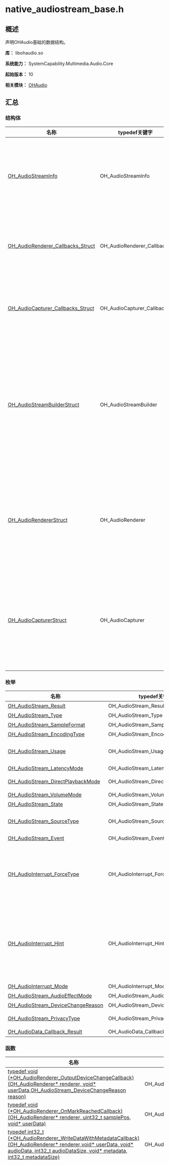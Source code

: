 # native_audiostream_base.h

## 概述

声明OHAudio基础的数据结构。

**库：** libohaudio.so

**系统能力：** SystemCapability.Multimedia.Audio.Core

**起始版本：** 10

**相关模块：** [OHAudio](capi-ohaudio.md)

## 汇总

### 结构体

| 名称 | typedef关键字 | 描述 |
| -- | -- | -- |
| [OH_AudioStreamInfo](capi-oh-audiostreaminfo.md) | OH_AudioStreamInfo | 定义音频流信息，用于描述基本音频格式。 |
| [OH_AudioRenderer_Callbacks_Struct](capi-oh-audiorenderer-callbacks-struct.md) | OH_AudioRenderer_Callbacks | 声明输出音频流的回调函数指针。 |
| [OH_AudioCapturer_Callbacks_Struct](capi-oh-audiocapturer-callbacks-struct.md) | OH_AudioCapturer_Callbacks | 声明输入音频流的回调函数指针。 |
| [OH_AudioStreamBuilderStruct](capi-oh-audiostreambuilderstruct.md) | OH_AudioStreamBuilder | 声明音频流的构造器。构造器实例通常被用来设置音频流属性和创建音频流。 |
| [OH_AudioRendererStruct](capi-oh-audiorendererstruct.md) | OH_AudioRenderer | 声明输出音频流。输出音频流的实例被用来播放音频数据。 |
| [OH_AudioCapturerStruct](capi-oh-audiocapturerstruct.md) | OH_AudioCapturer | 声明输入音频流。输入音频流的实例被用来获取音频数据。 |

### 枚举

| 名称 | typedef关键字 | 描述 |
| -- | -- | -- |
| [OH_AudioStream_Result](#oh_audiostream_result) | OH_AudioStream_Result | 音频错误码。 |
| [OH_AudioStream_Type](#oh_audiostream_type) | OH_AudioStream_Type | 音频流类型。 |
| [OH_AudioStream_SampleFormat](#oh_audiostream_sampleformat) | OH_AudioStream_SampleFormat | 定义音频流采样格式。 |
| [OH_AudioStream_EncodingType](#oh_audiostream_encodingtype) | OH_AudioStream_EncodingType | 定义音频流编码类型。 |
| [OH_AudioStream_Usage](#oh_audiostream_usage) | OH_AudioStream_Usage | 定义音频流使用场景。<br>通常用来描述音频输出流的使用场景。 |
| [OH_AudioStream_LatencyMode](#oh_audiostream_latencymode) | OH_AudioStream_LatencyMode | 定义音频时延模式。 |
| [OH_AudioStream_DirectPlaybackMode](#oh_audiostream_directplaybackmode) | OH_AudioStream_DirectPlaybackMode | 定义音频流direct通路播放模式。 |
| [OH_AudioStream_VolumeMode](#oh_audiostream_volumemode) | OH_AudioStream_VolumeMode | 定义音频流音量模式。 |
| [OH_AudioStream_State](#oh_audiostream_state) | OH_AudioStream_State | 定义音频流的状态。 |
| [OH_AudioStream_SourceType](#oh_audiostream_sourcetype) | OH_AudioStream_SourceType | 定义音频流使用场景。<br>通常用来描述音频输入流的使用场景。 |
| [OH_AudioStream_Event](#oh_audiostream_event) | OH_AudioStream_Event | 定义音频事件。 |
| [OH_AudioInterrupt_ForceType](#oh_audiointerrupt_forcetype) | OH_AudioInterrupt_ForceType | 定义音频中断类型。<br>当用户监听到音频中断时，将获取此信息。<br>此类型表示本次音频打断的操作是否已由系统强制执行，具体操作信息（如音频暂停、停止等）可通过[OH_AudioInterrupt_Hint](capi-native-audiostream-base-h.md#oh_audiointerrupt_hint)获取。 |
| [OH_AudioInterrupt_Hint](#oh_audiointerrupt_hint) | OH_AudioInterrupt_Hint | 定义音频中断提示类型。<br>当用户监听到音频中断时，将获取此信息。<br>此类型表示根据焦点策略，当前需要对音频流的具体操作（如暂停、调整音量等）。<br>可以结合[OH_AudioInterrupt_ForceType](capi-native-audiostream-base-h.md#oh_audiointerrupt_forcetype)信息，判断该操作是否已由系统强制执行。 |
| [OH_AudioInterrupt_Mode](#oh_audiointerrupt_mode) | OH_AudioInterrupt_Mode | 定义音频中断模式。 |
| [OH_AudioStream_AudioEffectMode](#oh_audiostream_audioeffectmode) | OH_AudioStream_AudioEffectMode | 定义音效模式。 |
| [OH_AudioStream_DeviceChangeReason](#oh_audiostream_devicechangereason) | OH_AudioStream_DeviceChangeReason | 流设备变更原因。 |
| [OH_AudioStream_PrivacyType](#oh_audiostream_privacytype) | OH_AudioStream_PrivacyType | 用于标识对应播放音频流是否支持被其他应用录制。 |
| [OH_AudioData_Callback_Result](#oh_audiodata_callback_result) | OH_AudioData_Callback_Result | 定义音频数据回调结果。 |

### 函数

| 名称 | typedef关键字 | 描述 |
| -- | -- | -- |
| [typedef void (\*OH_AudioRenderer_OutputDeviceChangeCallback)(OH_AudioRenderer* renderer, void* userData,OH_AudioStream_DeviceChangeReason reason)](#oh_audiorenderer_outputdevicechangecallback) | OH_AudioRenderer_OutputDeviceChangeCallback | 输出音频流设备变更的回调函数。 |
| [typedef void (\*OH_AudioRenderer_OnMarkReachedCallback)(OH_AudioRenderer* renderer, uint32_t samplePos, void* userData)](#oh_audiorenderer_onmarkreachedcallback) | OH_AudioRenderer_OnMarkReachedCallback | 到达标记位置时回调。 |
| [typedef int32_t (\*OH_AudioRenderer_WriteDataWithMetadataCallback)(OH_AudioRenderer* renderer,void* userData, void* audioData, int32_t audioDataSize, void* metadata, int32_t metadataSize)](#oh_audiorenderer_writedatawithmetadatacallback) | OH_AudioRenderer_WriteDataWithMetadataCallback | 该函数指针将指向用于同时写入音频数据和元数据的回调函数。 |
| [typedef OH_AudioData_Callback_Result (\*OH_AudioRenderer_OnWriteDataCallback)(OH_AudioRenderer* renderer, void* userData,void* audioData, int32_t audioDataSize)](#oh_audiorenderer_onwritedatacallback) | OH_AudioRenderer_OnWriteDataCallback | 该函数指针将指向用于写入音频数据的回调函数。<br>回调函数仅用来写入音频数据，请勿在回调函数中调用AudioRenderer相关接口。<br>该函数的返回结果表示填充到缓冲区的数据是否有效。如果结果无效，用户填写的数据将不被播放。回调函数结束后，音频服务会把audioData指针数据放入队列里等待播放，因此请勿在回调外再次更改audioData指向的数据, 且务必保证往audioData填满audioDataSize长度的待播放数据, 否则会导致音频服务播放杂音。 |

## 枚举类型说明

### OH_AudioStream_Result

```
enum OH_AudioStream_Result
```

**描述**

音频错误码。

**起始版本：** 10

| 枚举项 | 描述        |
| -- |--------------------------------------------|
| AUDIOSTREAM_SUCCESS = 0 | 操作成功。          |
| AUDIOSTREAM_ERROR_INVALID_PARAM = 1 | 入参错误。          |
| AUDIOSTREAM_ERROR_ILLEGAL_STATE = 2 | 非法状态。          |
| AUDIOSTREAM_ERROR_SYSTEM = 3 | 系统通用错误。        |
| AUDIOSTREAM_ERROR_UNSUPPORTED_FORMAT = 4 | 不支持的音频格式，如不支持的编码类型、采样格式等。<br/>**起始版本：** 19 |

### OH_AudioStream_Type

```
enum OH_AudioStream_Type
```

**描述**

音频流类型。

**起始版本：** 10

| 枚举项 | 描述 |
| -- | -- |
| AUDIOSTREAM_TYPE_RENDERER = 1 | 该类型代表音频流是输出流。 |
| AUDIOSTREAM_TYPE_CAPTURER = 2 | 该类型代表音频流是输入流。 |

### OH_AudioStream_SampleFormat

```
enum OH_AudioStream_SampleFormat
```

**描述**

定义音频流采样格式。

**起始版本：** 10

| 枚举项 | 描述 |
| -- | -- |
| AUDIOSTREAM_SAMPLE_U8 = 0 | Unsigned 8位。 |
| AUDIOSTREAM_SAMPLE_S16LE = 1 | Short 16位小端。 |
| AUDIOSTREAM_SAMPLE_S24LE = 2 | Short 24位小端。 |
| AUDIOSTREAM_SAMPLE_S32LE = 3 | Short 32位小端。 |
| AUDIOSTREAM_SAMPLE_F32LE = 4 | Float 32位小端。<br/>**起始版本：** 17 |

### OH_AudioStream_EncodingType

```
enum OH_AudioStream_EncodingType
```

**描述**

定义音频流编码类型。

**起始版本：** 10

| 枚举项 | 描述 |
| -- | -- |
| AUDIOSTREAM_ENCODING_TYPE_RAW = 0 | PCM编码。        |
| AUDIOSTREAM_ENCODING_TYPE_AUDIOVIVID = 1 | AudioVivid编码。<br/>**起始版本：** 12 |
| AUDIOSTREAM_ENCODING_TYPE_E_AC3 = 2 | E_AC3编码。<br/>**起始版本：** 19      |

### OH_AudioStream_Usage

```
enum OH_AudioStream_Usage
```

**描述**

定义音频流使用场景。

通常用来描述音频输出流的使用场景。

**起始版本：** 10

| 枚举项 | 描述 |
| -- | -- |
| AUDIOSTREAM_USAGE_UNKNOWN = 0 | 未知类型。 |
| AUDIOSTREAM_USAGE_MUSIC = 1 | 音乐。 |
| AUDIOSTREAM_USAGE_COMMUNICATION = 2 | VoIP语音通话。 |
| AUDIOSTREAM_USAGE_VOICE_ASSISTANT = 3 | 语音播报。 |
| AUDIOSTREAM_USAGE_ALARM = 4 | 闹钟。 |
| AUDIOSTREAM_USAGE_VOICE_MESSAGE = 5 | 语音消息。 |
| AUDIOSTREAM_USAGE_RINGTONE = 6 | 铃声。 |
| AUDIOSTREAM_USAGE_NOTIFICATION = 7 | 通知。 |
| AUDIOSTREAM_USAGE_ACCESSIBILITY = 8 | 无障碍。 |
| AUDIOSTREAM_USAGE_MOVIE = 10 | 电影或视频。 |
| AUDIOSTREAM_USAGE_GAME = 11 | 游戏。 |
| AUDIOSTREAM_USAGE_AUDIOBOOK = 12 | 有声读物（包括听书、相声、评书）、听新闻、播客等。 |
| AUDIOSTREAM_USAGE_NAVIGATION = 13 | 导航。 |
| AUDIOSTREAM_USAGE_VIDEO_COMMUNICATION = 17 | VoIP视频通话。<br/>**起始版本：** 12 |

### OH_AudioStream_LatencyMode

```
enum OH_AudioStream_LatencyMode
```

**描述**

定义音频时延模式。

**起始版本：** 10

| 枚举项 | 描述 |
| -- | -- |
| AUDIOSTREAM_LATENCY_MODE_NORMAL = 0 | 该模式代表一个普通时延的音频流。 |
| AUDIOSTREAM_LATENCY_MODE_FAST = 1 | 该模式代表一个低时延的音频流。 |

### OH_AudioStream_DirectPlaybackMode

```
enum OH_AudioStream_DirectPlaybackMode
```

**描述**

定义音频流direct通路播放模式。

**起始版本：** 19

| 枚举项 | 描述 |
| -- | -- |
| AUDIOSTREAM_DIRECT_PLAYBACK_NOT_SUPPORTED = 0 | 该模式代表不支持direct通路播放。      |
| AUDIOSTREAM_DIRECT_PLAYBACK_BITSTREAM_SUPPORTED = 1 | 该模式代表支持不解码的direct通路播放。   |
| AUDIOSTREAM_DIRECT_PLAYBACK_PCM_SUPPORTED = 2 | 该模式代表支持pcm编码的direct通路播放。 |

### OH_AudioStream_VolumeMode

```
enum OH_AudioStream_VolumeMode
```

**描述**

定义音频流音量模式。

**起始版本：** 18

| 枚举项 | 描述 |
| -- | -- |
| AUDIOSTREAM_VOLUMEMODE_SYSTEM_GLOBAL = 0 | 系统级音量（默认模式）。|
| AUDIOSTREAM_VOLUMEMODE_APP_INDIVIDUAL = 1 | 应用级音量。<br>设置为该模式后可以通过提供的接口设置、查询应用音量。 |

### OH_AudioStream_State

```
enum OH_AudioStream_State
```

**描述**

定义音频流的状态。

**起始版本：** 10

| 枚举项 | 描述 |
| -- | -- |
| AUDIOSTREAM_STATE_INVALID = -1 | 不合法的状态。 |
| AUDIOSTREAM_STATE_NEW = 0 | 新创建时的状态。      |
| AUDIOSTREAM_STATE_PREPARED = 1 | 准备状态。         |
| AUDIOSTREAM_STATE_RUNNING = 2 | 工作状态。         |
| AUDIOSTREAM_STATE_STOPPED = 3 | 停止状态。         |
| AUDIOSTREAM_STATE_RELEASED = 4 | 释放状态。         |
| AUDIOSTREAM_STATE_PAUSED = 5 | 暂停状态。         |

### OH_AudioStream_SourceType

```
enum OH_AudioStream_SourceType
```

**描述**

定义音频流使用场景。

通常用来描述音频输入流的使用场景。

**起始版本：** 10

| 枚举项 | 描述 |
| -- | -- |
| AUDIOSTREAM_SOURCE_TYPE_INVALID = -1 | 不合法状态。    |
| AUDIOSTREAM_SOURCE_TYPE_MIC = 0      | 录音。       |
| AUDIOSTREAM_SOURCE_TYPE_VOICE_RECOGNITION = 1   | 语音识别。     |
| AUDIOSTREAM_SOURCE_TYPE_PLAYBACK_CAPTURE = 2    | 播放录音。     |
| AUDIOSTREAM_SOURCE_TYPE_VOICE_COMMUNICATION = 7 | 通话。       |
| AUDIOSTREAM_SOURCE_TYPE_VOICE_MESSAGE = 10      | 语音消息。<br/>**起始版本：** 12     |
| AUDIOSTREAM_SOURCE_TYPE_CAMCORDER = 13          | 录像。<br/>**起始版本：** 13       |
| AUDIOSTREAM_SOURCE_TYPE_UNPROCESSED = 14        | 麦克风纯净录音（系统不做任何算法处理）。<br/>**起始版本：** 14 |

### OH_AudioStream_Event

```
enum OH_AudioStream_Event
```

**描述**

定义音频事件。

**起始版本：** 10

**废弃版本：** 18

| 枚举项 | 描述 |
| -- | -- |
| AUDIOSTREAM_EVENT_ROUTING_CHANGED = 0 | 音频的路由已更改。<br/>**起始版本：** 10<br/>**废弃版本：** 18<br/>**替代接口：** [OH_AudioRenderer_OutputDeviceChangeCallback](#oh_audiorenderer_outputdevicechangecallback) |

### OH_AudioInterrupt_ForceType

```
enum OH_AudioInterrupt_ForceType
```

**描述**

定义音频中断类型。

当用户监听到音频中断时，将获取此信息。

此类型表示本次音频打断的操作是否已由系统强制执行，具体操作信息（如音频暂停、停止等）可通过[OH_AudioInterrupt_Hint](capi-native-audiostream-base-h.md#oh_audiointerrupt_hint)获取。

**起始版本：** 10

| 枚举项 | 描述 |
| -- | -- |
| AUDIOSTREAM_INTERRUPT_FORCE = 0 | 强制打断类型，即具体操作已由系统强制执行。       |
| AUDIOSTREAM_INTERRUPT_SHAR = 1 | 共享打断类型，即系统不执行具体操作，通过[OH_AudioInterrupt_Hint](#oh_audiointerrupt_hint)提示并建议应用操作，应用可自行决策下一步处理方式。 |

### OH_AudioInterrupt_Hint

```
enum OH_AudioInterrupt_Hint
```

**描述**

定义音频中断提示类型。

当用户监听到音频中断时，将获取此信息。

此类型表示根据焦点策略，当前需要对音频流的具体操作（如暂停、调整音量等）。可以结合[OH_AudioInterrupt_ForceType](capi-native-audiostream-base-h.md#oh_audiointerrupt_forcetype)信息，判断该操作是否已由系统强制执行。

**起始版本：** 10

| 枚举项 | 描述 |
| -- | -- |
| AUDIOSTREAM_INTERRUPT_HINT_NONE = 0 | 不提示。 |
| AUDIOSTREAM_INTERRUPT_HINT_RESUME = 1 | 提示音频恢复，应用可主动触发开始渲染或开始采集的相关操作。<br>此操作无法由系统强制执行，其对应的[OH_AudioInterrupt_ForceType](#oh_audiointerrupt_forcetype)一定为AUDIOSTREAM_INTERRUPT_SHARE类型。 |
| AUDIOSTREAM_INTERRUPT_HINT_PAUSE = 2 | 提示音频暂停，暂时失去音频焦点。<br>后续待焦点可用时，会出现AUDIOSTREAM_INTERRUPT_HINT_RESUME事件。     |
| AUDIOSTREAM_INTERRUPT_HINT_STOP = 3 | 提示音频停止，彻底失去音频焦点。         |
| AUDIOSTREAM_INTERRUPT_HINT_DUCK = 4 | 提示音频躲避开始，音频降低音量播放，而不会停止。 |
| AUDIOSTREAM_INTERRUPT_HINT_UNDUCK = 5 | 提示音量躲避结束，音频恢复正常音量。       |

### OH_AudioInterrupt_Mode

```
enum OH_AudioInterrupt_Mode
```

**描述**

定义音频中断模式。

**起始版本：** 12

| 枚举项 | 描述 |
| -- | -- |
| AUDIOSTREAM_INTERRUPT_MODE_SHARE = 0 | 共享模式。 |
| AUDIOSTREAM_INTERRUPT_MODE_INDEPENDENT = 1 | 独立模式。 |

### OH_AudioStream_AudioEffectMode

```
enum OH_AudioStream_AudioEffectMode
```

**描述**

定义音效模式。

**起始版本：** 12

| 枚举项 | 描述 |
| -- | -- |
| EFFECT_NONE = 0 | 无音效模式。 |
| EFFECT_DEFAULT = 1 | 默认音效模式。 |

### OH_AudioStream_DeviceChangeReason

```
enum OH_AudioStream_DeviceChangeReason
```

**描述**

流设备变更原因。

**起始版本：** 11

| 枚举项 | 描述 |
| -- | -- |
| REASON_UNKNOWN = 0 | 未知原因。 |
| REASON_NEW_DEVICE_AVAILABLE = 1 | 新设备可用。 |
| REASON_OLD_DEVICE_UNAVAILABLE = 2 | 旧设备不可用。当报告此原因时，应用程序应考虑暂停音频播放。 |
| REASON_OVERRODE = 3 | 用户或系统强制选择切换。 |

### OH_AudioStream_PrivacyType

```
enum OH_AudioStream_PrivacyType
```

**描述**

用于标识对应播放音频流是否支持被其他应用录制。

**起始版本：** 12

| 枚举项 | 描述 |
| -- | -- |
| AUDIO_STREAM_PRIVACY_TYPE_PUBLIC = 0 | 表示音频流可以被其他应用录制。 |
| AUDIO_STREAM_PRIVACY_TYPE_PRIVATE = 1 | 表示音频流不可以被其他应用录制。 |

### OH_AudioData_Callback_Result

```
enum OH_AudioData_Callback_Result
```

**描述**

定义音频数据回调结果。

**起始版本：** 12

| 枚举项 | 描述 |
| -- | -- |
| AUDIO_DATA_CALLBACK_RESULT_INVALID = -1 | 表示音频数据回调结果无效，且音频数据不播放。 |
| AUDIO_DATA_CALLBACK_RESULT_VALID = 0 | 表示音频数据回调结果有效，将播放音频数据。 |


## 函数说明

### OH_AudioRenderer_OutputDeviceChangeCallback()

```
typedef void (*OH_AudioRenderer_OutputDeviceChangeCallback)(OH_AudioRenderer* renderer, void* userData,OH_AudioStream_DeviceChangeReason reason)
```

**描述**

输出音频流设备变更的回调函数。

**起始版本：** 11


**参数：**

| 参数项 | 描述 |
| -- | -- |
| [OH_AudioRenderer](capi-oh-audiorendererstruct.md)* renderer | 指向[OH_AudioStreamBuilder_GenerateRenderer](capi-native-audiostreambuilder-h.md#oh_audiostreambuilder_generaterenderer)创建的音频流实例。 |
|  void* userData | 指向通过回调函数传递的应用数据指针。 |
| [OH_AudioStream_DeviceChangeReason](#oh_audiostream_devicechangereason) reason | 流设备变更原因。 |

### OH_AudioRenderer_OnMarkReachedCallback()

```
typedef void (*OH_AudioRenderer_OnMarkReachedCallback)(OH_AudioRenderer* renderer, uint32_t samplePos, void* userData)
```

**描述**

到达标记位置时回调。

**起始版本：** 12


**参数：**

| 参数项 | 描述 |
| -- | -- |
| [OH_AudioRenderer](capi-oh-audiorendererstruct.md)* renderer | 指向[OH_AudioStreamBuilder_GenerateRenderer](capi-native-audiostreambuilder-h.md#oh_audiostreambuilder_generaterenderer)创建的音频流实例。 |
|  uint32_t samplePos | 设置目标标记位置。         |
|  void* userData | 指向通过回调函数传递的应用数据指针。|

### OH_AudioRenderer_WriteDataWithMetadataCallback()

```
typedef int32_t (*OH_AudioRenderer_WriteDataWithMetadataCallback)(OH_AudioRenderer* renderer,void* userData, void* audioData, int32_t audioDataSize, void* metadata, int32_t metadataSize)
```

**描述**

该函数指针将指向用于同时写入音频数据和元数据的回调函数。

**起始版本：** 12


**参数：**

| 参数项 | 描述 |
| -- | -- |
| [OH_AudioRenderer](capi-oh-audiorendererstruct.md)* renderer | 指向[OH_AudioStreamBuilder_GenerateRenderer](capi-native-audiostreambuilder-h.md#oh_audiostreambuilder_generaterenderer)创建的音频流实例。 |
| void* userData | 指向通过回调函数传递的应用数据指针。 |
|  void* audioData | 指向用户写入的音频数据的指针。 |
|  int32_t audioDataSize | 用户写入的音频数据的数据长度，以字节为单位。 |
|  void* metadata | 指向用户写入的元数据的指针。 |
|  int32_t metadataSize | 用户写入的元数据的数据长度，以字节为单位。 |

**返回：**

| 类型 | 说明 |
| -- | -- |
| int32_t | 用户返回的回调函数的错误码。 |

### OH_AudioRenderer_OnWriteDataCallback()

```
typedef OH_AudioData_Callback_Result (*OH_AudioRenderer_OnWriteDataCallback)(OH_AudioRenderer* renderer, void* userData,void* audioData, int32_t audioDataSize)
```

**描述**

该函数指针将指向用于写入音频数据的回调函数。

回调函数仅用来写入音频数据，请勿在回调函数中调用AudioRenderer相关接口。

该函数的返回结果表示填充到缓冲区的数据是否有效。如果结果无效，用户填写的数据将不被播放。回调函数结束后，音频服务会把audioData指针数据放入队列里等待播放，因此请勿在回调外再次更改audioData指向的数据, 且务必保证往audioData填满audioDataSize长度的待播放数据, 否则会导致音频服务播放杂音。

参数audioDataSize可以通过[OH_AudioStreamBuilder_SetFrameSizeInCallback](capi-native-audiostreambuilder-h.md#oh_audiostreambuilder_setframesizeincallback)设置。

**起始版本：** 12


**参数：**

| 参数项 | 描述 |
| -- | -- |
| [OH_AudioRenderer](capi-oh-audiorendererstruct.md)* renderer | 指向[OH_AudioStreamBuilder_GenerateRenderer](capi-native-audiostreambuilder-h.md#oh_audiostreambuilder_generaterenderer)创建的音频流实例。 |
|  void* userData | 指向通过回调函数传递的应用数据指针。 |
| void* audioData | 指向用户写入的音频数据的指针。 |
|  int32_t audioDataSize | 用户写入的音频数据的数据长度，以字节为单位。 |

**返回：**

| 类型 | 说明 |
| -- | -- |
| [OH_AudioData_Callback_Result](#oh_audiodata_callback_result) | AUDIO_DATA_CALLBACK_RESULT_INVALID：音频数据回调结果无效，且音频数据不播放。<br>AUDIO_DATA_CALLBACK_RESULT_VALID：音频数据回调结果有效，将播放音频数据。 |
